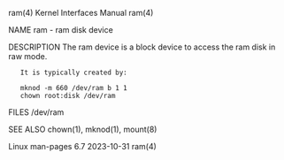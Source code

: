 ram(4)								   Kernel Interfaces Manual								ram(4)

NAME
       ram - ram disk device

DESCRIPTION
       The ram device is a block device to access the ram disk in raw mode.

       It is typically created by:

	   mknod -m 660 /dev/ram b 1 1
	   chown root:disk /dev/ram

FILES
       /dev/ram

SEE ALSO
       chown(1), mknod(1), mount(8)

Linux man-pages 6.7							  2023-10-31									ram(4)
